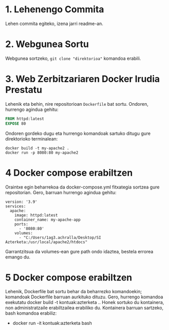 # 1. Lehenengo Commita
Lehen commita egiteko, izena jarri readme-an.

# 2. Webgunea Sortu
Webgunea sortzeko, `git clone "direktorioa"` komandoa erabili.

# 3. Web Zerbitzariaren Docker Irudia Prestatu
Lehenik eta behin, nire repositorioan `Dockerfile` bat sortu. Ondoren, hurrengo agindua gehitu:

```Dockerfile
FROM httpd:latest
EXPOSE 80
```

Ondoren gordeko dugu eta hurrengo komandoak sartuko ditugu gure direktorioko terminalean:
```
docker build -t my-apache2 .
docker run -p 8080:80 my-apache2
```

# 4 Docker compose erabiltzen
Oraintxe egin beharrekoa da docker-compose.yml fitxategia sortzea gure repositorian. Gero, barruan hurrengo agindua gehitu:
```
version: '3.9'
services:
  apache:
    image: httpd:latest
    container_name: my-apache-app
    ports:
      - '8080:80'
    volumes:
      - "C:/Users/1ag3.achralla/Desktop/SI Azterketa:/usr/local/apache2/htdocs"
```
Garrantzitsua da volumes-ean gure path ondo idaztea, bestela errorea emango du.

# 5 Docker compose erabiltzen
Lehenik, Dockerfile bat sortu behar da beharrezko komandoekin; komandoak Dockerfile barruan aurkituko dituzu. Gero, hurrengo komandoa exekutatu docker build -t kontuak:azterketa .. Honek sortuko du kontainera, non administratzaile erabiltzailea erabiliko du. Kontainera barruan sartzeko, bash komandoa erabiliz:
- docker run -it kontuak:azterketa bash
